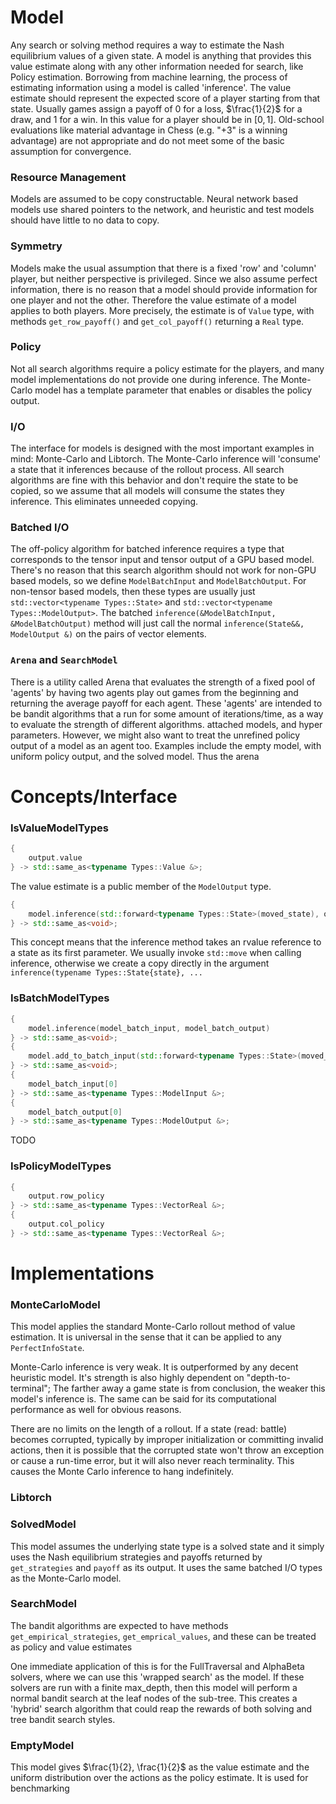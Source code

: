 
# Model
Any search or solving method requires a way to estimate the Nash equilibrium values of a given state. A model is anything that provides this value estimate along with any other information needed for search, like Policy estimation.
Borrowing from machine learning, the process of estimating information using a model is called 'inference'.
The value estimate should represent the expected score of a player starting from that state. Usually games assign a payoff of $0$ for a loss, $\frac{1}{2}$ for a draw, and $1$ for a win. In this value for a player should be in $[0, 1]$. Old-school evaluations like material advantage in Chess (e.g. "+3" is a winning advantage) are not appropriate and do not meet some of the basic assumption for convergence.

### Resource Management
Models are assumed to be copy constructable. Neural network based models use shared pointers to the network, and heuristic and test models should have little to no data to copy.

### Symmetry
Models make the usual assumption that there is a fixed 'row' and 'column' player, but neither perspective is privileged. Since we also assume perfect information, there is no reason that a model should provide information for one player and not the other.
Therefore the value estimate of a model applies to both players. More precisely, the estimate is of `Value` type, with methods `get_row_payoff()` and `get_col_payoff()` returning a `Real` type.
### Policy
Not all search algorithms require a policy estimate for the players, and many model implementations do not provide one during inference. The Monte-Carlo model has a template parameter that enables or disables the policy output.

### I/O
The interface for models is designed with the most important examples in mind: Monte-Carlo and Libtorch. The Monte-Carlo inference will 'consume' a state that it inferences because of the rollout process. All search algorithms are fine with this behavior and don't require the state to be copied, so we assume that all models will consume the states they inference. This eliminates unneeded copying.

### Batched I/O
The off-policy algorithm for batched inference requires a type that corresponds to the tensor input and tensor output of a GPU based model. There's no reason that this search algorithm should not work for non-GPU based models, so we define `ModelBatchInput` and `ModelBatchOutput`.
For non-tensor based models, then these types are usually just `std::vector<typename Types::State>` and `std::vector<typename Types::ModelOutput>`. The batched `inference(&ModelBatchInput, &ModelBatchOutput)` method will just call the normal `inference(State&&, ModelOutput &)` on the pairs of vector elements. 

### `Arena` and `SearchModel`
There is a utility called Arena that evaluates the strength of a fixed pool of 'agents' by having two agents play out games from the beginning and returning the average payoff for each agent.
These 'agents' are intended to be bandit algorithms that a run for some amount of iterations/time, as a way to evaluate the strength of different algorithms. attached models, and hyper parameters.
However, we might also want to treat the unrefined policy output of a model as an agent too. Examples include the empty model, with uniform policy output, and the solved model.
Thus the arena 

# Concepts/Interface

### IsValueModelTypes
```cpp
{
    output.value
} -> std::same_as<typename Types::Value &>;
```
The value estimate is a public member of the `ModelOutput` type.
```cpp
{
    model.inference(std::forward<typename Types::State>(moved_state), output)
} -> std::same_as<void>;
```
This concept means that the inference method takes an rvalue reference to a state as its first parameter. We usually invoke `std::move` when calling inference, otherwise we create a copy directly in the argument `inference(typename Types::State{state}, ...`
### IsBatchModelTypes
```cpp
{
    model.inference(model_batch_input, model_batch_output)
} -> std::same_as<void>;
{
    model.add_to_batch_input(std::forward<typename Types::State>(moved_state), model_batch_input)
} -> std::same_as<void>;
{
    model_batch_input[0]
} -> std::same_as<typename Types::ModelInput &>;
{
    model_batch_output[0]
} -> std::same_as<typename Types::ModelOutput &>;
```
TODO

### IsPolicyModelTypes
```cpp
{
    output.row_policy
} -> std::same_as<typename Types::VectorReal &>;
{
    output.col_policy
} -> std::same_as<typename Types::VectorReal &>;
```

# Implementations

### MonteCarloModel

This model applies the standard Monte-Carlo rollout method of value estimation. It is universal in the sense that it can be applied to any `PerfectInfoState`.

Monte-Carlo inference is very weak. It is outperformed by any decent heuristic model. It's strength is also highly dependent on "depth-to-terminal"; The farther away a game state is from conclusion, the weaker this model's inference is. The same can be said for its computational performance as well for obvious reasons.

There are no limits on the length of a rollout. If a state (read: battle) becomes corrupted, typically by improper initialization or committing invalid actions, then it is possible that the corrupted state won't throw an exception or cause a run-time error, but it will also never reach terminality. This causes the Monte Carlo inference to hang indefinitely.

### Libtorch

### SolvedModel
This model assumes the underlying state type is a solved state and it simply uses the Nash equilibrium strategies and payoffs returned by `get_strategies` and `payoff` as its output. It uses the same batched I/O types as the Monte-Carlo model.

### SearchModel
The bandit algorithms are expected to have methods `get_empirical_strategies`, `get_emprical_values`, and these can be treated as policy and value estimates

One immediate application of this is for the FullTraversal and AlphaBeta solvers, where we can use this 'wrapped search' as the model. If these solvers are run with a finite max_depth, then this model will perform a normal bandit search at the leaf nodes of the sub-tree. 
This creates a 'hybrid' search algorithm that could reap the rewards of both solving and tree bandit search styles. 

### EmptyModel
This model gives $\frac{1}{2}, \frac{1}{2}$ as the value estimate and the uniform distribution over the actions as the policy estimate. It is used for benchmarking   
